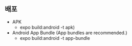 ## 배포
- APK
  - expo build:android -t apk)
- Android App Bundle (App bundles are recommended.)
  - expo build:android -t app-bundle
